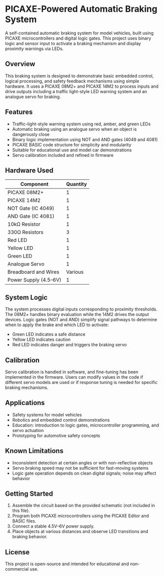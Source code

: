 
# PICAXE-Powered Automatic Braking System

A self-contained automatic braking system for model vehicles, built using PICAXE microcontrollers and digital logic gates. This project uses binary logic and sensor input to activate a braking mechanism and display proximity warnings via LEDs.

## Overview

This braking system is designed to demonstrate basic embedded control, logical processing, and safety feedback mechanisms using simple hardware. It uses a PICAXE 08M2+ and PICAXE 14M2 to process inputs and drive outputs including a traffic light-style LED warning system and an analogue servo for braking.

## Features

- Traffic-light-style warning system using red, amber, and green LEDs
- Automatic braking using an analogue servo when an object is dangerously close
- Binary logic implementation using NOT and AND gates (4049 and 4081)
- PICAXE BASIC code structure for simplicity and modularity
- Suitable for educational use and model car demonstrations
- Servo calibration included and refined in firmware

## Hardware Used

| Component             | Quantity |
|-----------------------|----------|
| PICAXE 08M2+          | 1        |
| PICAXE 14M2           | 1        |
| NOT Gate (IC 4049)    | 1        |
| AND Gate (IC 4081)    | 1        |
| 10kΩ Resistor         | 1        |
| 330Ω Resistors        | 3        |
| Red LED               | 1        |
| Yellow LED            | 1        |
| Green LED             | 1        |
| Analogue Servo        | 1        |
| Breadboard and Wires  | Various  |
| Power Supply (4.5–6V) | 1        |

## System Logic

The system processes digital inputs corresponding to proximity thresholds. The 08M2+ handles binary evaluation while the 14M2 drives the output devices. Logic gates (NOT and AND) simplify signal pathways to determine when to apply the brake and which LED to activate:

- Green LED indicates a safe distance
- Yellow LED indicates caution
- Red LED indicates danger and triggers the braking servo

## Calibration

Servo calibration is handled in software, and fine-tuning has been implemented in the firmware. Users can modify values in the code if different servo models are used or if response tuning is needed for specific braking mechanisms.

## Applications

- Safety systems for model vehicles
- Robotics and embedded control demonstrations
- Education: introduction to logic gates, microcontroller programming, and servo actuation
- Prototyping for automotive safety concepts

## Known Limitations

- Inconsistent detection at certain angles or with non-reflective objects
- Servo braking speed may not be sufficient for fast-moving systems
- Logic gate operation depends on clean digital signals; noise may affect behavior

## Getting Started

1. Assemble the circuit based on the provided schematic (not included in this file).
2. Program both PICAXE microcontrollers using the PICAXE Editor and BASIC files.
3. Connect a stable 4.5V–6V power supply.
4. Place objects at various distances and observe LED transitions and braking behavior.

## License

This project is open-source and intended for educational and non-commercial use.

